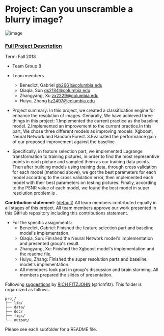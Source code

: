 # Project: Can you unscramble a blurry image? 
![image](figs/example.png)

### [Full Project Description](doc/project3_desc.md)

Term: Fall 2018

+ Team Group 8
+ Team members

	+ Benedict, Gabriel gb2661@columbia.edu
	+ Qiaqia, Sun qs2184@columbia.edu
	+ Zhangyang, Xu zx2229@columbia.edu
	+ Huiyu, Zhang hz2497@columbia.edu 

+ Project summary: In this project, we created a classification engine for enhance the resolution of images. Genarally, We have achieved three things in this project: 1.Implemented the current practice as the baseline model. 2.Implemented an improvement to the current practice.In this part, We chose three different models as improving models: Xgboost, Neural Network and Random Forest. 3.Evaluated the performance gain of our proposed improvement against the baseline. 
    
+ Specifically, in feature selection part, we implemented Lagrange transformation to training pictures, in order to find the most     representive points in each picture and sampled them as our training data points. 
Then after building models using training data, through cross validation for each model (metioned above), we got the best parameters for each model according to the cross validation error, then implemented each model with their best parameters on testing pictures.
Finally, according to the PSNR value of each model, we found the best model in super resolution problem is    .
	
**Contribution statement**: ([default](doc/a_note_on_contributions.md)) All team members contributed equally in all stages of this project. All team members approve our work presented in this GitHub repository including this contributions statement. 
+ For the specific assignments:
  + Benedict, Gabriel: Finished the feature selection part and baseline model's implementation.
  + Qiaqia, Sun: Finished the Neural Network model's implementation and presented group's result.
  + Zhangyang, Xu: Finished the Xgboost model's implementation and the readme file.
  + Huiyu, Zhang: Finished the super resolution parts and baseline model's implementation.
  + All memebers took part in group's discussion and brain storming. All members prepared the slides of presentation.

Following [suggestions](http://nicercode.github.io/blog/2013-04-05-projects/) by [RICH FITZJOHN](http://nicercode.github.io/about/#Team) (@richfitz). This folder is orgarnized as follows.

```
proj/
├── lib/
├── data/
├── doc/
├── figs/
└── output/
```

Please see each subfolder for a README file.
